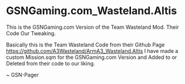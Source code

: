 GSNGaming.com_Wasteland.Altis
=============================
This is the GSNGaming.com Version of the Team Wasteland Mod. Their Code Our Tweaking.

Basically this is the Team Wasteland Code from their Github Page https://github.com/A3Wasteland/ArmA3_Wasteland.Altis I have made a custom Mission.sqm for the GSNGaming.com Version and Added to or Deleted from their code to our liking.

~ GSN-Pager
